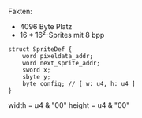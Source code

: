
Fakten:
- 4096 Byte Platz
- 16 * 16²-Sprites mit 8 bpp

```
struct SpriteDef {
	word pixeldata_addr;
	word next_sprite_addr;
	sword x;
	sbyte y;
	byte config; // [ w: u4, h: u4 ]
}
```
width  = u4 & "00"
height = u4 & "00"

